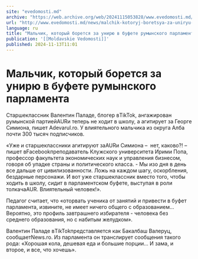 ```yaml
---
site: "evedomosti.md"
archive: "https://web.archive.org/web/20241115053828/www.evedomosti.md/news/malchik-kotoryj-boretsya-za-uniryu-v-bufete-rumynskogo-parla"
url: "http://www.evedomosti.md/news/malchik-kotoryj-boretsya-za-uniryu-v-bufete-rumynskogo-parla"
language: ru
title: "Мальчик, который борется за унирю в буфете румынского парламента"
publication: '[[Moldavskie Vedomosti]]'
published: 2024-11-13T11:01
---
```


# Мальчик, который борется за унирю в буфете румынского парламента

Старшеклассник Валентин Паладе, блогер вTikTok, ангажирован румынской партиейAURи теперь не ходит в школу, а агитирует за Георге Симиона, пишет Аdevarul.ro. У влиятельного мальчика из округа Алба почти 300 тысяч подписчиков.

«Уже и старшеклассники агитируют заAURи Симиона –  нет, каково?! – пишет вFacebookпреподаватель Клужского университета Ирими Попа, профессор факультета экономических наук и управления бизнесом, говоря об упадке страны и политического класса. - Мы изо дня в день все дальше от цивилизованности. Ложь на каждом шагу, оскорбления, бездарные персонажи. И вот уже старшеклассник вместо того, чтобы ходить в школу, сидит в парламентском буфете, выступая в роли толкачаAUR. Влиятельный человек!».

Педагог считает, что «оторвать ученика от занятий и привести в буфет парламента, извините, не имеет ничего общего с образованием… Вероятно, это профиль завтрашнего избирателя - человека без среднего образования, но с набитым желудком».

Валентин Паладе вTikTokпредставляется как Бакалбаш Валеруц, сообщаетNews.ro. Из парламента он транслирует сообщения такого рода: «Хорошая кола, дешевая еда и большие порции… И зама, и второе, и все, что хочешь».